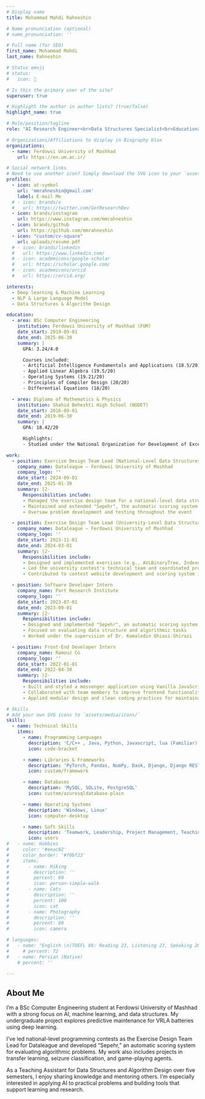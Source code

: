 ```yaml
---
# Display name
title: Mohammad Mahdi Rahneshin

# Name pronunciation (optional)
# name_pronunciation: ''

# Full name (for SEO)
first_name: Mohammad Mahdi
last_name: Rahneshin

# Status emoji
# status:
#   icon: 🙂

# Is this the primary user of the site?
superuser: true

# Highlight the author in author lists? (true/false)
highlight_name: true

# Role/position/tagline
role: "AI Research Engineer<br>Data Structures Specialist<br>Educational Tool Developer"

# Organizations/Affiliations to display in Biography blox
organizations:
  - name: Ferdowsi University of Mashhad
    url: https://en.um.ac.ir/

# Social network links
# Need to use another icon? Simply download the SVG icon to your `assets/media/icons/` folder.
profiles:
  - icon: at-symbol
    url: 'mmrahneshin@gmail.com'
    label: E-mail Me
  # - icon: brands/x
  #   url: https://twitter.com/GetResearchDev
  - icon: brands/instagram
    url: https://www.instagram.com/mmrahneshin
  - icon: brands/github
    url: https://github.com/mmrahneshin
  - icon: "custom/cv-square"
    url: uploads/resume.pdf
  # - icon: brands/linkedin
  #   url: https://www.linkedin.com/
  # - icon: academicons/google-scholar
  #   url: https://scholar.google.com/
  # - icon: academicons/orcid
  #   url: https://orcid.org/

interests:
  - Deep learning & Machine Learning
  - NLP & Large Language Model
  - Data Structures & Algorithm Design

education:
  - area: BSc Computer Engineering
    institution: Ferdowsi University of Mashhad (FUM)
    date_start: 2019-09-01
    date_end: 2025-06-30
    summary: |
      GPA: 3.24/4.0

      Courses included:
      - Artificial Intelligence Fundamentals and Applications (18.5/20)
      - Applied Linear Algebra (19.5/20)
      - Operating Systems (19.21/20)
      - Principles of Compiler Design (20/20)
      - Differential Equations (18/20)

  - area: Diploma of Mathematics & Physics
    institution: Shahid Beheshti High School (NODET)
    date_start: 2016-09-01
    date_end: 2019-06-30
    summary: |
      GPA: 18.42/20

      Highlights:
      - Studied under the National Organization for Development of Exceptional Talents (NODET)

work:
  - position: Exercise Design Team Lead (National-Level Data Structures Contest)
    company_name: Dataleague – Ferdowsi University of Mashhad
    company_logo: ''
    date_start: 2024-09-01
    date_end: 2025-01-30
    summary: |2-
      Responsibilities include:
      - Managed the exercise design team for a national-level data structures competition
      - Maintained and extended "Sepehr", the automatic scoring system used in the contest
      - Oversaw problem development and testing throughout the event

  - position: Exercise Design Team Lead (University-Level Data Structures Contest)
    company_name: Dataleague – Ferdowsi University of Mashhad
    company_logo: ''
    date_start: 2023-11-01
    date_end: 2024-03-01
    summary: |2-
      Responsibilities include:
      - Designed and implemented exercises (e.g., AVLBinaryTree, IndexedLinearList, BinaryTree)
      - Led the university contest's technical team and coordinated problem review
      - Contributed to contest website development and scoring system integration

  - position: Software Developer Intern
    company_name: Part Research Institute
    company_logo: ''
    date_start: 2023-07-01
    date_end: 2023-09-01
    summary: |2-
      Responsibilities include:
      - Designed and implemented "Sepehr", an automatic scoring system for programming exercises
      - Focused on evaluating data structure and algorithmic tasks
      - Worked under the supervision of Dr. Kamaledin Ghiasi-Shirazi

  - position: Front-End Developer Intern
    company_name: Ramouz Co
    company_logo: ''
    date_start: 2022-01-01
    date_end: 2022-04-30
    summary: |2-
      Responsibilities include:
      - Built and styled a messenger application using Vanilla JavaScript
      - Collaborated with team members to improve frontend functionality and user experience
      - Applied modular design and clean coding practices for maintainability

# Skills
# Add your own SVG icons to `assets/media/icons/`
skills:
  - name: Technical Skills
    items:
      - name: Programming Languages
        description: 'C/C++ , Java, Python, Javascript, lua (Familiar)'
        icon: code-bracket

      - name: Libraries & Frameworks
        description: 'PyTorch, Pandas, NumPy, Dask, Django, Django REST Framework, JUnit'
        icon: custom/framework

      - name: Databases
        description: 'MySQL, SQLite, PostgreSQL'
        icon: custom/azuresqldatabase-plain

      - name: Operating Systems
        description: 'Windows, Linux'
        icon: computer-desktop

      - name: Soft Skills
        description: 'Teamwork, Leadership, Project Management, Teaching'
        icon: users
#   - name: Hobbies
#     color: '#eeac02'
#     color_border: '#f0bf23'
#     items:
#       - name: Hiking
#         description: ''
#         percent: 60
#         icon: person-simple-walk
#       - name: Cats
#         description: ''
#         percent: 100
#         icon: cat
#       - name: Photography
#         description: ''
#         percent: 80
#         icon: camera

# languages:
#   - name: "English \n(TOEFL 86: Reading 23, Listening 23, Speaking 20, Writing 20)"
#     # percent: 72
#   - name: Persian (Native)
    # percent: ''
 
---
```


## About Me

I’m a BSc Computer Engineering student at Ferdowsi University of Mashhad with a strong focus on AI, machine learning, and data structures. My undergraduate project explores predictive maintenance for VRLA batteries using deep learning.

I’ve led national-level programming contests as the Exercise Design Team Lead for Dataleague and developed “Sepehr,” an automatic scoring system for evaluating algorithmic problems. My work also includes projects in transfer learning, seizure classification, and game-playing agents.

As a Teaching Assistant for Data Structures and Algorithm Design over five semesters, I enjoy sharing knowledge and mentoring others. I’m especially interested in applying AI to practical problems and building tools that support learning and research.

